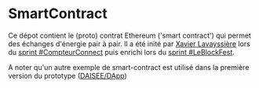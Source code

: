 # SmartContract

Ce dépot contient le (proto) contrat Ethereum ('smart contract') qui permet des échanges d'énergie pair à pair. Il a été inité par [Xavier Lavayssière](https://github.com/Xalava) lors du [sprint #CompteurConnect](http://bit.ly/compteurconnect-DAISEE-doc) puis enrichi lors du [sprint #LeBlockFest](http://bit.ly/leblockfest-DAISEE-doc).

A noter qu'un autre exemple de smart-contract est utilisé dans la première version du prototype ([DAISEE/DApp](https://github.com/DAISEE/DApp))
